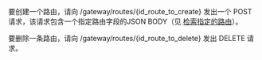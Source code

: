 要创建一个路由，请向 /gateway/routes/{id_route_to_create} 发出一个 POST 请求，该请求包含一个指定路由字段的JSON BODY（见 [检索指定的路由](https://springdoc.cn/spring-cloud-gateway/#gateway-retrieving-information-about-a-particular-route)）。

要删除一条路由，请向 /gateway/routes/{id_route_to_delete} 发出 DELETE 请求。

